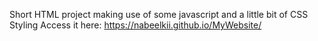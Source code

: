 Short HTML project making use of some javascript and a little bit of CSS Styling
Access it here: https://nabeelkii.github.io/MyWebsite/
